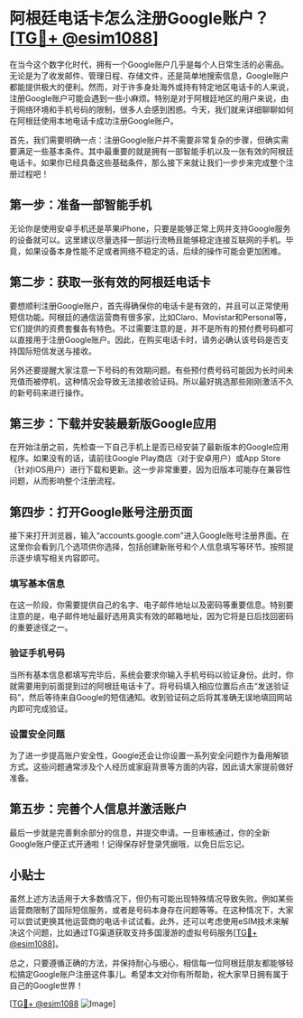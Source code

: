 # 阿根廷电话卡怎么注册Google账户？[[TG💪+ @esim1088](https://t.me/s/esim1088)]

在当今这个数字化时代，拥有一个Google账户几乎是每个人日常生活的必需品。无论是为了收发邮件、管理日程、存储文件，还是简单地搜索信息，Google账户都能提供极大的便利。然而，对于许多身处海外或持有特定地区电话卡的人来说，注册Google账户可能会遇到一些小麻烦。特别是对于阿根廷地区的用户来说，由于网络环境和手机号码的限制，很多人会感到困惑。今天，我们就来详细聊聊如何在阿根廷使用本地电话卡成功注册Google账户。

首先，我们需要明确一点：注册Google账户并不需要非常复杂的步骤，但确实需要满足一些基本条件。其中最重要的就是拥有一部智能手机以及一张有效的阿根廷电话卡。如果你已经具备这些基础条件，那么接下来就让我们一步步来完成整个注册过程吧！

## 第一步：准备一部智能手机

无论你是使用安卓手机还是苹果iPhone，只要是能够正常上网并支持Google服务的设备就可以。这里建议尽量选择一部运行流畅且能够稳定连接互联网的手机。毕竟，如果设备本身性能不足或者网络不稳定的话，后续的操作可能会更加困难。

## 第二步：获取一张有效的阿根廷电话卡

要想顺利注册Google账户，首先得确保你的电话卡是有效的，并且可以正常使用短信功能。阿根廷的通信运营商有很多家，比如Claro、Movistar和Personal等，它们提供的资费套餐各有特色。不过需要注意的是，并不是所有的预付费号码都可以直接用于注册Google账户。因此，在购买电话卡时，请务必确认该号码是否支持国际短信发送与接收。

另外还要提醒大家注意一下号码的有效期问题。有些预付费号码可能因为长时间未充值而被停机，这种情况会导致无法接收验证码。所以最好挑选那些刚刚激活不久的新号码来进行操作。

## 第三步：下载并安装最新版Google应用

在开始注册之前，先检查一下自己手机上是否已经安装了最新版本的Google应用程序。如果没有的话，请前往Google Play商店（对于安卓用户）或App Store（针对iOS用户）进行下载和更新。这一步非常重要，因为旧版本可能存在兼容性问题，从而影响整个注册流程。

## 第四步：打开Google账号注册页面

接下来打开浏览器，输入“accounts.google.com”进入Google账号注册界面。在这里你会看到几个选项供你选择，包括创建新账号和个人信息填写等环节。按照提示逐步填写相关内容即可。

### 填写基本信息

在这一阶段，你需要提供自己的名字、电子邮件地址以及密码等重要信息。特别要注意的是，电子邮件地址最好选用真实有效的邮箱地址，因为它将是日后找回密码的重要途径之一。

### 验证手机号码

当所有基本信息都填写完毕后，系统会要求你输入手机号码以验证身份。此时，你就需要用到前面提到过的阿根廷电话卡了。将号码填入相应位置后点击“发送验证码”，然后等待来自Google的短信通知。收到验证码之后将其准确无误地填回网站内即可完成验证。

### 设置安全问题

为了进一步提高账户安全性，Google还会让你设置一系列安全问题作为备用解锁方式。这些问题通常涉及个人经历或家庭背景等方面的内容，因此请大家提前做好准备。

## 第五步：完善个人信息并激活账户

最后一步就是完善剩余部分的信息，并提交申请。一旦审核通过，你的全新Google账户便正式开通啦！记得保存好登录凭据哦，以免日后忘记。

## 小贴士

虽然上述方法适用于大多数情况下，但仍有可能出现特殊情况导致失败。例如某些运营商限制了国际短信服务，或者是号码本身存在问题等等。在这种情况下，大家可以尝试更换其他运营商的电话卡试试看。此外，还可以考虑使用eSIM技术来解决这个问题，比如通过TG渠道获取支持多国漫游的虚拟号码服务[[TG💪+ @esim1088](https://t.me/s/esim1088)]。

总之，只要遵循正确的方法，并保持耐心与细心，相信每一位阿根廷朋友都能够轻松搞定Google账户注册这件事儿。希望本文对你有所帮助，祝大家早日拥有属于自己的Google世界！

[[TG💪+ @esim1088](https://t.me/s/esim1088) ![Image](https://i.postimg.cc/4NQfJmqS/Snipaste-2025-05-13-00-14-12.png)]